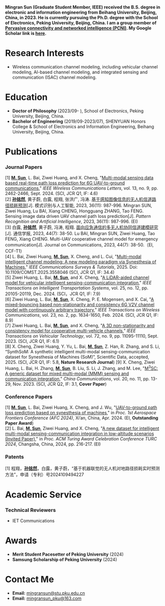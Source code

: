 **Mingran Sun (Graduate Student Member, IEEE) received the B.S. degree in electronic and information engineering from Beihang University, Beijing, China, in 2023. He is currently pursuing the Ph.D. degree with the School of Electronics, Peking University, Beijing, China. I am a group member of [Pervasive connectivity and networked intelligence (PCNI)](http://pcni.pku.edu.cn/homepage.html). My Google Scholar link is [here](https://scholar.google.com/citations?hl=zh-CN&user=d6vBQj0AAAAJ).**


# Research Interests

+ Wireless communication channel modeling, including vehicular channel modeling, AI-based channel
modeling, and integrated sensing and communication (ISAC) channel modeling.


# Education

+ **Doctor of Philosophy** (2023/09- ), School of Electronics, Peking University, Beijing, China.
+ **Bachelor of Engineering** (2019/09-2023/07), SHENYUAN Honors College & School of Electronics and Information Engineering, Beihang University, Beijing, China.

# Publications


### Journal Papers

[1] **<u>M. Sun</u>**, L. Bai, Ziwei Huang, and X. Cheng, "[Multi-modal sensing data based real-time path loss prediction for 6G UAV-to-ground communications](https://ieeexplore.ieee.org/document/10614105)," *IEEE Wireless Communications Letters*, vol. 13, no. 9, pp. 2462-2466, Sept. 2024. (SCI, JCR Q1, IF: 4.6) <br>
[2] **<u>孙铭然</u>**, 黄子蔚, 白露, 程翔, 张洪广, 冯涛. [基于感知图像信息的无人机信道路径损耗预测](http://manu46.magtech.com.cn/Jweb_prai/CN/abstract/abstract12649.shtml)[J]. 模式识别与人工智能, 2023, 36(11): 987-996. Mingran SUN, Ziwei Huang, Lu BAI, Xiang CHENG, Hongguang ZHANG, Tao FENG. Sensing image data driven UAV channel path loss prediction[J]. *Pattern Recognition and Artificial Intelligence*, 2023, 36(11): 987-996. (EI) <br>
[3] 白露, **<u>孙铭然</u>**, 黄子蔚, 冯涛, 程翔. [面向应急通信的多无人机协同信道建模研究](https://www.joconline.com.cn/thesisDetails#10.11959/j.issn.1000-436x.2023058&lang=zh)[J]. 通信学报, 2023, 44(7): 38-50. Lu BAI, Mingran SUN, Ziwei Huang, Tao FENG, Xiang CHENG. Multi-UAV cooperative channel model for emergency communication[J]. Journal on Communications, 2023, 44(7): 38-50.（EI, CCF-T1） <br>
[4] L. Bai, Ziwei Huang, **<u>M. Sun</u>**, X. Cheng, and L. Cui, "[Multi-modal intelligent channel modeling: A new modeling paradigm via Synesthesia of Machines](https://ieeexplore.ieee.org/document/10949588)," *IEEE Communications Surveys & Tutorials*, 2025. Doi: 10.1109/COMST.2025.3558046 (SCI, JCR Q1, IF: 34.4)<br>
[5] Ziwei Huang, L. Bai, **<u>M. Sun</u>**, and X. Cheng, "[A LiDAR-aided channel model for vehicular intelligent sensing-communication integration](https://ieeexplore.ieee.org/document/10713502)," *IEEE Transactions on Intelligent Transportation Systems*, vol. 25, no. 12, pp. 20105-20119, Dec. 2024. (SCI，JCR Q1, IF: 7.9) <br>
[6] Ziwei Huang, L. Bai, **<u>M. Sun</u>**, X. Cheng, P. E. Mogensen, and X. Cai, "[A mixed-bouncing based non-stationarity and consistency 6G V2V channel model with continuously arbitrary trajectory](https://ieeexplore.ieee.org/document/10181128)," *IEEE Transactions on Wireless Communications*, vol. 23, no. 2, pp. 1634-1650, Feb. 2024. (SCI, JCR Q1, IF: 8.9)<br>
[7] Ziwei Huang, L. Bai, **<u>M. Sun</u>**, and X. Cheng, "[A 3D non-stationarity and consistency model for cooperative multi-vehicle channels](https://ieeexplore.ieee.org/document/10106035)," *IEEE Transactions on Vehicular Technology*, vol. 72, no. 9, pp. 11095-11110, Sept. 2023. (SCI, JCR Q1, IF: 6.1)<br> 
[8] X. Cheng, Ziwei Huang, Y. Yu, L. Bai, **<u>M. Sun</u>**, Z. Han, R. Zhang, and S. Li, “SynthSoM: A synthetic intelligent multi-modal sensing-communication dataset for Synesthesia of Machines (SoM)”, Scientific Data, accepted, 2025. (SCI, JCR Q1, IF: 5.8, **Nature Research Journal**)
[9] X. Cheng, Ziwei Huang, L. Bai, H. Zhang, **<u>M. Sun</u>**, B. Liu, S. Li, J. Zhang, and M. Lee, "[M<sup>3</sup>SC: A generic dataset for mixed multi-modal (MMM) sensing and communication integration](https://ieeexplore.ieee.org/document/10315088)," *China Communications*, vol. 20, no. 11, pp. 13-29, Nov. 2023. (SCI, JCR Q2, IF: 3.1, **Cover Paper**)<br>




### Conference Papers

[1] **<u>M. Sun</u>**, L. Bai, Ziwei Huang, X. Cheng, and J. Wu, "[UAV-to-ground path loss prediction based on synesthesia of machines](https://www.spiedigitallibrary.org/conference-proceedings-of-spie/13218/1321825/UAV-to-ground-path-loss-prediction-based-on-synesthesia-of/10.1117/12.3032673.short#_=_)," in *Proc. 1st Aerospace Frontiers Conference (AFC 2024)*, Xi’an, China, Apr. 2024. (EI, **Outstanding Paper Award**)<br>
[2] L. Bai, **<u>M. Sun</u>**, Ziwei Huang, and X. Cheng, "[A new dataset for intelligent multi-modal sensing-communication integration in low-altitude scenarios (Invited Paper)](https://dl.acm.org/doi/10.1145/3674399.3674471)," in *Proc. ACM Turing Award Celebration Conference TURC 2024*, Changsha, China, 2024, pp. 216-217. (EI)<br>

### Patents

[1] 程翔，**<u>孙铭然</u>**，白露，黄子蔚，“基于机器联觉的无人机对地路径损耗实时预测方法”，申请（专利）号2024109494227<br>


# Academic Service
 
### Technical Reviewers
+ IET Communications


# Awards

+ **Merit Student Pacesetter of Peking University** (2024)
+ **Samsung Scholarship of Peking University** (2024)

# Contact Me

+ **Email:** mingransun@stu.pku.edu.cn
+ **Email:** mingransun_pku@163.com 

